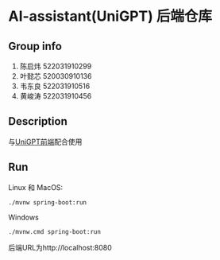 # AI-assistant(UniGPT) 后端仓库
## Group info

1. 陈启炜   522031910299
2. 叶懿芯   520030910136
3. 韦东良   522031910516
4. 黄峻涛   522031910456

## Description
与[UniGPT前端](https://github.com/kiwi142857/ISE-AI-assistant-Frontend)配合使用

## Run 
Linux 和 MacOS:
```
./mvnw spring-boot:run
``` 
Windows
```
./mvnw.cmd spring-boot:run
```
后端URL为http://localhost:8080